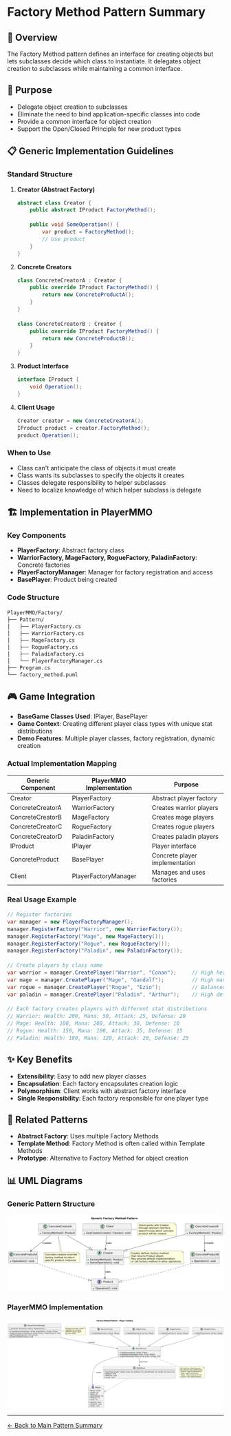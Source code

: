 # Factory Method Pattern Summary

## 📖 Overview
The Factory Method pattern defines an interface for creating objects but lets subclasses decide which class to instantiate. It delegates object creation to subclasses while maintaining a common interface.

## 🎯 Purpose
- Delegate object creation to subclasses
- Eliminate the need to bind application-specific classes into code
- Provide a common interface for object creation
- Support the Open/Closed Principle for new product types

## 📋 Generic Implementation Guidelines

### Standard Structure
1. **Creator (Abstract Factory)**
   ```csharp
   abstract class Creator {
       public abstract IProduct FactoryMethod();
       
       public void SomeOperation() {
           var product = FactoryMethod();
           // Use product
       }
   }
   ```

2. **Concrete Creators**
   ```csharp
   class ConcreteCreatorA : Creator {
       public override IProduct FactoryMethod() {
           return new ConcreteProductA();
       }
   }
   
   class ConcreteCreatorB : Creator {
       public override IProduct FactoryMethod() {
           return new ConcreteProductB();
       }
   }
   ```

3. **Product Interface**
   ```csharp
   interface IProduct {
       void Operation();
   }
   ```

4. **Client Usage**
   ```csharp
   Creator creator = new ConcreteCreatorA();
   IProduct product = creator.FactoryMethod();
   product.Operation();
   ```

### When to Use
- Class can't anticipate the class of objects it must create
- Class wants its subclasses to specify the objects it creates
- Classes delegate responsibility to helper subclasses
- Need to localize knowledge of which helper subclass is delegate

## 🏗️ Implementation in PlayerMMO

### Key Components
- **PlayerFactory**: Abstract factory class
- **WarriorFactory, MageFactory, RogueFactory, PaladinFactory**: Concrete factories
- **PlayerFactoryManager**: Manager for factory registration and access
- **BasePlayer**: Product being created

### Code Structure
```
PlayerMMO/Factory/
├── Pattern/
│   ├── PlayerFactory.cs
│   ├── WarriorFactory.cs
│   ├── MageFactory.cs
│   ├── RogueFactory.cs
│   ├── PaladinFactory.cs
│   └── PlayerFactoryManager.cs
├── Program.cs
└── factory_method.puml
```

## 🎮 Game Integration
- **BaseGame Classes Used**: IPlayer, BasePlayer
- **Game Context**: Creating different player class types with unique stat distributions
- **Demo Features**: Multiple player classes, factory registration, dynamic creation

### Actual Implementation Mapping
| Generic Component | PlayerMMO Implementation | Purpose |
|------------------|-------------------------|---------|
| Creator | PlayerFactory | Abstract player factory |
| ConcreteCreatorA | WarriorFactory | Creates warrior players |
| ConcreteCreatorB | MageFactory | Creates mage players |
| ConcreteCreatorC | RogueFactory | Creates rogue players |
| ConcreteCreatorD | PaladinFactory | Creates paladin players |
| IProduct | IPlayer | Player interface |
| ConcreteProduct | BasePlayer | Concrete player implementation |
| Client | PlayerFactoryManager | Manages and uses factories |

### Real Usage Example
```csharp
// Register factories
var manager = new PlayerFactoryManager();
manager.RegisterFactory("Warrior", new WarriorFactory());
manager.RegisterFactory("Mage", new MageFactory());
manager.RegisterFactory("Rogue", new RogueFactory());
manager.RegisterFactory("Paladin", new PaladinFactory());

// Create players by class name
var warrior = manager.CreatePlayer("Warrior", "Conan");     // High health/defense
var mage = manager.CreatePlayer("Mage", "Gandalf");         // High mana/attack
var rogue = manager.CreatePlayer("Rogue", "Ezio");          // Balanced/high attack
var paladin = manager.CreatePlayer("Paladin", "Arthur");    // High defense/mana

// Each factory creates players with different stat distributions
// Warrior: Health: 200, Mana: 50, Attack: 25, Defense: 20
// Mage: Health: 100, Mana: 200, Attack: 30, Defense: 10
// Rogue: Health: 150, Mana: 100, Attack: 35, Defense: 15
// Paladin: Health: 180, Mana: 120, Attack: 20, Defense: 25
```

## ✨ Key Benefits
- **Extensibility**: Easy to add new player classes
- **Encapsulation**: Each factory encapsulates creation logic
- **Polymorphism**: Client works with abstract factory interface
- **Single Responsibility**: Each factory responsible for one player type

## 🔗 Related Patterns
- **Abstract Factory**: Uses multiple Factory Methods
- **Template Method**: Factory Method is often called within Template Methods
- **Prototype**: Alternative to Factory Method for object creation

## 📊 UML Diagrams

### Generic Pattern Structure
![Generic Factory Method UML](../Factory/generic_factory_method.png)

### PlayerMMO Implementation
![Factory Method UML](../Factory/factory_method.png)

---
[← Back to Main Pattern Summary](../Summaries/README.md)
